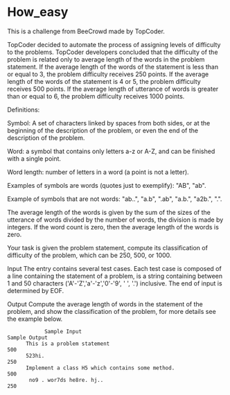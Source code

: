 # How_easy 
 
This is a challenge from BeeCrowd made by TopCoder.

TopCoder decided to automate the process of assigning levels of difficulty to the problems. TopCoder developers concluded that the difficulty of the
problem is related only to average length of the words in the problem statement. If the average length of the words of the statement is less than or
equal to 3, the problem difficulty receives 250 points. If the average length of the words of the statement is 4 or 5, the problem difficulty
receives 500 points. If the average length of utterance of words is greater than or equal to 6, the problem difficulty receives 1000 points.


Definitions:

Symbol: A set of characters linked by spaces from both sides, or at the beginning of the description of the problem, or even the end of the
description of the problem.

Word: a symbol that contains only letters a-z or A-Z, and can be finished with a single point.

Word length: number of letters in a word (a point is not a letter).


Examples of symbols are words (quotes just to exemplify): "AB", "ab".

Example of symbols that are not words: "ab..", "a.b", ".ab", "a.b.", "a2b.", ".".


The average length of the words is given by the sum of the sizes of the utterance of words divided by the number of words, the division is made by
integers. If the word count is zero, then the average length of the words is zero.


Your task is given the problem statement, compute its classification of difficulty of the problem, which can be 250, 500, or 1000.

Input
The entry contains several test cases. Each test case is composed of a line containing the statement of a problem, is a string containing between 1
and 50 characters ('A'-'Z','a'-'z','0'-'9', ' ', '.') inclusive. The end of input is determined by EOF.

Output
Compute the average length of words in the statement of the problem, and show the classification of the problem, for more details see the example
below.


                Sample Input	                                                            Sample Output
          This is a problem statement                                                         500
          523hi.                                                                              250
          Implement a class H5 which contains some method.                                    500
           no9 . wor7ds he8re. hj..                                                           250

